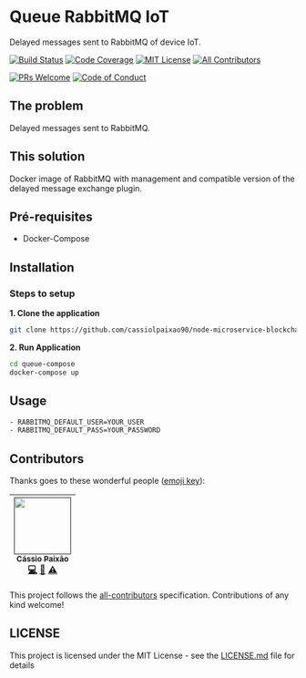 # Queue RabbitMQ IoT

Delayed messages sent to RabbitMQ of device IoT.

[![Build Status][build-badge]][build]
[![Code Coverage][coverage-badge]][coverage]
[![MIT License][license-badge]][license]
[![All Contributors](https://img.shields.io/badge/all_contributors-1-orange.svg?style=flat-square)](#contributors)

[![PRs Welcome][prs-badge]][prs]
[![Code of Conduct][coc-badge]][coc]

## The problem

Delayed messages sent to RabbitMQ.

## This solution

Docker image of RabbitMQ with management and compatible version of the delayed message exchange plugin.

## Pré-requisites

- Docker-Compose

## Installation

### Steps to setup

**1. Clone the application**

```bash
git clone https://github.com/cassiolpaixao90/node-microservice-blockchain-iot-knot.git
```

**2. Run Application**

```bash
cd queue-compose
docker-compose up
```

## Usage

```bash
- RABBITMQ_DEFAULT_USER=YOUR_USER
- RABBITMQ_DEFAULT_PASS=YOUR_PASSWORD
```

## Contributors

Thanks goes to these wonderful people ([emoji key](https://github.com/kentcdodds/all-contributors#emoji-key)):

<!-- ALL-CONTRIBUTORS-LIST:START - Do not remove or modify this section -->

| [<img src="https://avatars3.githubusercontent.com/u/16453864?s=400&v=4" width="100px;"/><br /><sub>Cássio Paixão</sub>]()<br />[💻]() [📖]() [⚠️]() |
| :----------------------------------------------------------------------------------------------------------------------------------------------------:

<!-- ALL-CONTRIBUTORS-LIST:END -->

This project follows the [all-contributors](https://github.com/kentcdodds/all-contributors) specification. Contributions of any kind welcome!

## LICENSE

This project is licensed under the MIT License - see the [LICENSE.md](https://github.com/cassiolpaixao90/node-microservice-blockchain-iot-knot/blob/master/device-fake-service/LICENSE) file for details

[build-badge]: https://img.shields.io/buildkite/3826789cf8890b426057e6fe1c4e683bdf04fa24d498885489/master.svg
[build]: ""
[coverage-badge]: https://img.shields.io/sonar/http/sonar.petalslink.com/org.ow2.petals%3Apetals-se-ase/coverage.svg
[coverage]: ""
[downloads-badge]: ""
[npm-stat]: ""
[license-badge]: https://img.shields.io/github/license/mashape/apistatus.svg
[license]: https://github.com/cassiolpaixao90/node-microservice-blockchain-iot-knot/blob/master/device-fake-service/LICENSE
[prs-badge]: https://img.shields.io/badge/PRs-welcome-brightgreen.svg?style=flat-square
[prs]: http://makeapullrequest.com
[coc-badge]: https://img.shields.io/badge/code%20of-conduct-ff69b4.svg?style=flat-square
[coc]: https://github.com/cassiolpaixao90/node-microservice-blockchain-iot-knot/blob/master/device-fake-service/CODE_OF_CONDUCT.md
[umd]: https://github.com/umdjs/umd
[npmcdn]: https://npmcdn.com

